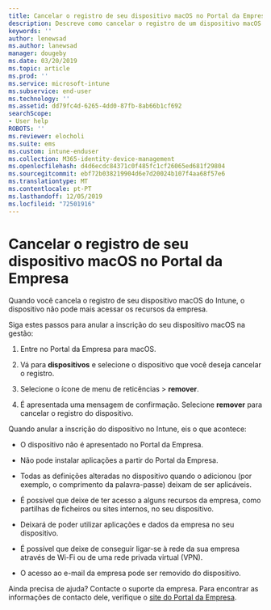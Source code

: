 ```yaml
---
title: Cancelar o registro de seu dispositivo macOS no Portal da Empresa do Intune | Microsoft Docs
description: Descreve como cancelar o registro de um dispositivo macOS do Portal da Empresa
keywords: ''
author: lenewsad
ms.author: lanewsad
manager: dougeby
ms.date: 03/20/2019
ms.topic: article
ms.prod: ''
ms.service: microsoft-intune
ms.subservice: end-user
ms.technology: ''
ms.assetid: dd79fc4d-6265-4dd0-87fb-8ab66b1cf692
searchScope:
- User help
ROBOTS: ''
ms.reviewer: elocholi
ms.suite: ems
ms.custom: intune-enduser
ms.collection: M365-identity-device-management
ms.openlocfilehash: d4d6ecdc84371c0f485fc1cf26065ed681f29804
ms.sourcegitcommit: ebf72b038219904d6e7d20024b107f4aa68f57e6
ms.translationtype: MT
ms.contentlocale: pt-PT
ms.lasthandoff: 12/05/2019
ms.locfileid: "72501916"
---
```

# <a name="unenroll-your-macos-device-from-company-portal"></a>Cancelar o registro de seu dispositivo macOS no Portal da Empresa

Quando você cancela o registro de seu dispositivo macOS do Intune, o dispositivo não pode mais acessar os recursos da empresa.

Siga estes passos para anular a inscrição do seu dispositivo macOS na gestão:

1. Entre no Portal da Empresa para macOS.
2. Vá para **dispositivos** e selecione o dispositivo que você deseja cancelar o registro.

3. Selecione o ícone de menu de reticências > **remover**.
4. É apresentada uma mensagem de confirmação. Selecione **remover** para cancelar o registro do dispositivo. 

Quando anular a inscrição do dispositivo no Intune, eis o que acontece:

- O dispositivo não é apresentado no Portal da Empresa.

- Não pode instalar aplicações a partir do Portal da Empresa.

- Todas as definições alteradas no dispositivo quando o adicionou (por exemplo, o comprimento da palavra-passe) deixam de ser aplicáveis.

- É possível que deixe de ter acesso a alguns recursos da empresa, como partilhas de ficheiros ou sites internos, no seu dispositivo.

- Deixará de poder utilizar aplicações e dados da empresa no seu dispositivo.

- É possível que deixe de conseguir ligar-se à rede da sua empresa através de Wi-Fi ou de uma rede privada virtual (VPN).

- O acesso ao e-mail da empresa pode ser removido do dispositivo.

Ainda precisa de ajuda? Contacte o suporte da empresa. Para encontrar as informações de contacto dele, verifique o [site do Portal da Empresa](https://go.microsoft.com/fwlink/?linkid=2010980).
